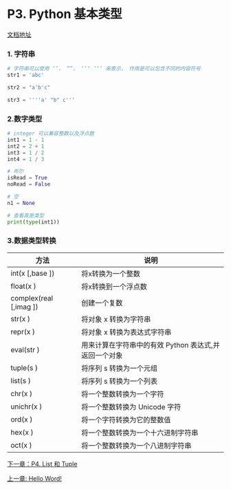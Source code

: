 # P3. Python 基本类型

[文档地址](https://github.com/walter201230/Python/blob/master/Article/PythonBasis/python2/Preface.md)

### 1. 字符串

```python
# 字符串可以使用 ‘’， “”， ‘’‘ ’‘’ 来表示， 作用是可以包含不同的内容符号
str1 = 'abc'

str2 = "a'b'c"

str3 = ''''a' "b" c'''
```

### 2.数字类型

```python
# integer 可以兼容整数以及浮点数
int1 = 1 - 1
int2 = 2 + 1
int3 = 1 / 2
int4 = 1 / 3

# 布尔
isRead = True
noRead = False

# 空
n1 = None

# 查看真是类型
print(type(int1))
```

### 3.数据类型转换

| 方法                     | 说明                              |
|------------------------|---------------------------------|
| int(x [,base ])        | 将x转换为一个整数                       |
| float(x )              | 将x转换到一个浮点数                      |
| complex(real [,imag ]) | 创建一个复数                          |
| str(x )                | 将对象 x 转换为字符串                    |
| repr(x )               | 将对象 x 转换为表达式字符串                 |
| eval(str )             | 用来计算在字符串中的有效 Python 表达式,并返回一个对象 |
| tuple(s )              | 将序列 s 转换为一个元组                   |
| list(s )               | 将序列 s 转换为一个列表                   |
| chr(x )                | 将一个整数转换为一个字符                    |
| unichr(x )             | 将一个整数转换为 Unicode 字符             |
| ord(x )                | 将一个字符转换为它的整数值                   |
| hex(x )                | 将一个整数转换为一个十六进制字符串               |
| oct(x )                | 将一个整数转换为一个八进制字符串                |

[下一章：P4. List 和 Tuple](../part5-array/README.md)

[上一章: Hello Word!](../part3-hello-word/HelloWord.py)